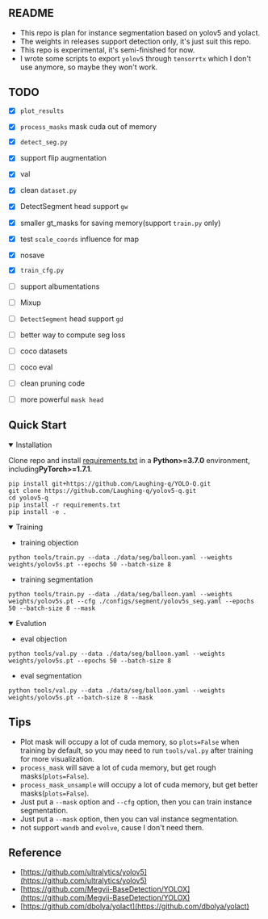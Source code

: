 ## README
- This repo is plan for instance segmentation based on yolov5 and yolact.
- The weights in releases support detection only, it's just suit this repo.
- This repo is experimental, it's semi-finished for now.
- I wrote some scripts to export `yolov5` through `tensorrtx` which I don't use anymore, so maybe they won't work.

## TODO
- [X] `plot_results`
- [X] `process_masks` mask cuda out of memory
- [X] `detect_seg.py`
- [X] support flip augmentation
- [X] val
- [X] clean `dataset.py`
- [X] DetectSegment head support `gw`
- [X] smaller gt_masks for saving memory(support `train.py` only)
- [X] test `scale_coords` influence for map
- [X] nosave
- [X] `train_cfg.py`
- [ ] support albumentations
- [ ] Mixup
- [ ] `DetectSegment` head support `gd`
- [ ] better way to compute seg loss
- [ ] coco datasets
- [ ] coco eval
- [ ] clean pruning code
- [ ] more powerful `mask head`


## Quick Start

<details open>
<summary>Installation</summary>

Clone repo and install [requirements.txt](https://github.com/Laughing-q/yolov5-q/blob/master/requirements.txt) in a
**Python>=3.7.0** environment, including**PyTorch>=1.7.1**.

```shell
pip install git+https://github.com/Laughing-q/YOLO-Q.git
git clone https://github.com/Laughing-q/yolov5-q.git
cd yolov5-q
pip install -r requirements.txt
pip install -e .
```

</details>


<details open>
<summary>Training</summary>

- training objection
```shell
python tools/train.py --data ./data/seg/balloon.yaml --weights weights/yolov5s.pt --epochs 50 --batch-size 8
```

- training segmentation
```shell
python tools/train.py --data ./data/seg/balloon.yaml --weights weights/yolov5s.pt --cfg ./configs/segment/yolov5s_seg.yaml --epochs 50 --batch-size 8 --mask
```

</details>

<details open>
<summary>Evalution</summary>

- eval objection
```shell
python tools/val.py --data ./data/seg/balloon.yaml --weights weights/yolov5s.pt --epochs 50 --batch-size 8
```

- eval segmentation
```shell
python tools/val.py --data ./data/seg/balloon.yaml --weights weights/yolov5s.pt --batch-size 8 --mask
```

</details>


## Tips
- Plot mask will occupy a lot of cuda memory, so `plots=False` when training by default, so you may need to run `tools/val.py` after training for more visualization.
- `process_mask` will save a lot of cuda memory, but get rough masks(`plots=False`).
- `process_mask_unsample` will occupy a lot of cuda memory, but get better masks(`plots=False`).
- Just put a `--mask` option and `--cfg` option, then you can train instance segmentation.
- Just put a `--mask` option, then you can val instance segmentation.
- not support `wandb` and `evolve`, cause I don't need them.

## Reference
- [https://github.com/ultralytics/yolov5](https://github.com/ultralytics/yolov5)
- [https://github.com/Megvii-BaseDetection/YOLOX](https://github.com/Megvii-BaseDetection/YOLOX)
- [https://github.com/dbolya/yolact](https://github.com/dbolya/yolact)
